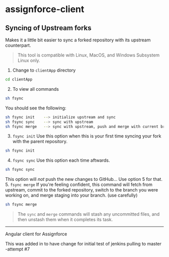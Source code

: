 # assignforce-client

## Syncing of Upstream forks
Makes it a little bit easier to sync a forked repository with its upstream counterpart.
> This tool is compatible with Linux, MacOS, and Windows Subsystem Linux only.
1. Change to `clientApp` directory
```bash
cd clientApp
```
2. To view all commands
```bash
sh fsync
```
You should see the following:
```bash
sh fsync init    --> initialize upstream and sync
sh fsync sync    --> sync with upstream
sh fsync merge   --> sync with upstream, push and merge with current branch (use with caution)
```
3. `fsync init`
Use this option when this is your first time syncing your fork with the parent repository.
```bash
sh fsync init
```
4. `fsync sync`
Use this option each time aftwards.
```bash
sh fsync sync
```
This option will _not_ push the new changes to GitHub... Use option 5 for that.
5. `fsync merge`
If you're feeling confident, this command will fetch from upstream, commit to the forked repository, switch to the branch you were working on, and merge staging into your branch. (use carefully)
```bash
sh fsync merge
```
> The `sync` and `merge` commands will stash any uncommitted files, and then unstash them when it completes its task.

---

Angular client for Assignforce

This was added in to have change for initial test of jenkins pulling to master -attempt #7

